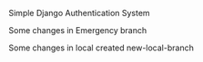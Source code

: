 Simple Django Authentication System

Some changes in Emergency branch

Some changes in local created new-local-branch
